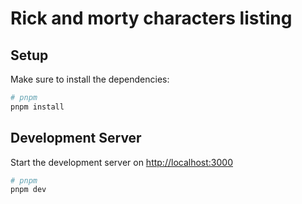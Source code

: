 # Rick and morty characters listing

## Setup

Make sure to install the dependencies:

```bash
# pnpm
pnpm install
```

## Development Server

Start the development server on <http://localhost:3000>

```bash
# pnpm
pnpm dev
```
